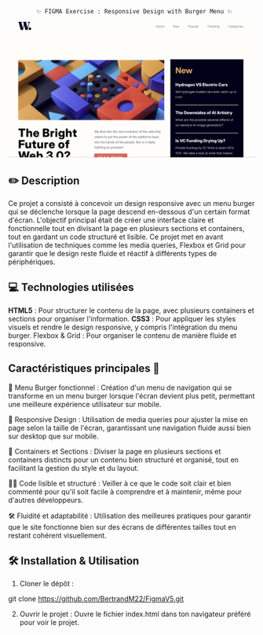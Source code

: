             ✨ FIGMA Exercise : Responsive Design with Burger Menu ✨

            
![preview](assets\preview.png)

## ✏️ Description
Ce projet a consisté à concevoir un design responsive avec un menu burger qui se déclenche lorsque la page descend en-dessous d'un certain format d'écran. L'objectif principal était de créer une interface claire et fonctionnelle tout en divisant la page en plusieurs sections et containers, tout en gardant un code structuré et lisible. Ce projet met en avant l'utilisation de techniques comme les media queries, Flexbox et Grid pour garantir que le design reste fluide et réactif à différents types de périphériques.

## 💻 Technologies utilisées
**HTML5** : Pour structurer le contenu de la page, avec plusieurs containers et sections pour organiser l'information.
**CSS3** : Pour appliquer les styles visuels et rendre le design responsive, y compris l'intégration du menu burger.
Flexbox & Grid : Pour organiser le contenu de manière fluide et responsive.

## Caractéristiques principales 🚀
🎯 Menu Burger fonctionnel :
Création d'un menu de navigation qui se transforme en un menu burger lorsque l'écran devient plus petit, permettant une meilleure expérience utilisateur sur mobile.

🎨 Responsive Design :
Utilisation de media queries pour ajuster la mise en page selon la taille de l'écran, garantissant une navigation fluide aussi bien sur desktop que sur mobile.

📱 Containers et Sections :
Diviser la page en plusieurs sections et containers distincts pour un contenu bien structuré et organisé, tout en facilitant la gestion du style et du layout.

🧑‍🏫 Code lisible et structuré :
Veiller à ce que le code soit clair et bien commenté pour qu'il soit facile à comprendre et à maintenir, même pour d'autres développeurs.

🛠️ Fluidité et adaptabilité :
Utilisation des meilleures pratiques pour garantir que le site fonctionne bien sur des écrans de différentes tailles tout en restant cohérent visuellement.

## 🛠️ Installation & Utilisation
1. Cloner le dépôt :

git clone https://github.com/BertrandM22/FigmaV5.git

2. Ouvrir le projet :
Ouvre le fichier index.html dans ton navigateur préféré pour voir le projet.